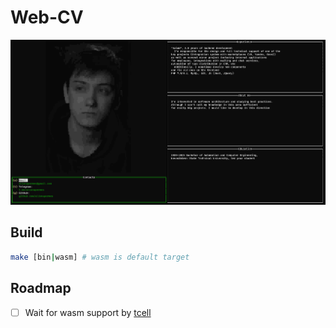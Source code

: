 # Web-CV

![demo](img/demo.png)

## Build

```sh
make [bin|wasm] # wasm is default target
```

## Roadmap

- [ ] Wait for wasm support by [tcell](https://github.com/gdamore/tcell)

